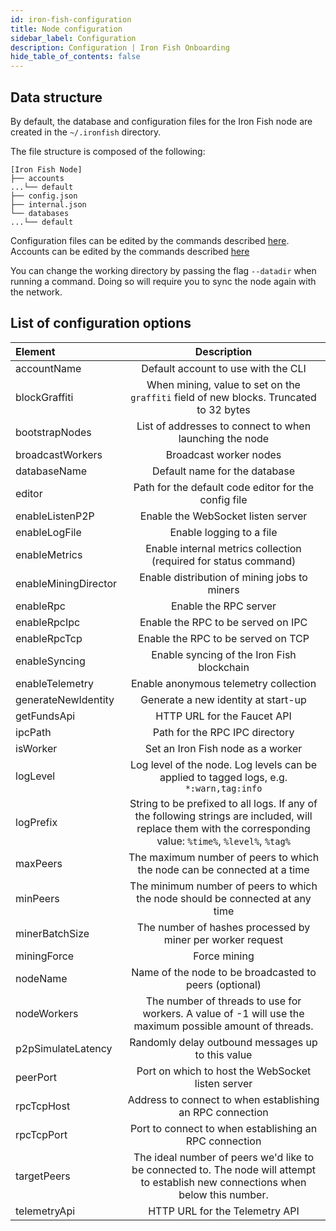 ```yaml
---
id: iron-fish-configuration
title: Node configuration
sidebar_label: Configuration
description: Configuration | Iron Fish Onboarding
hide_table_of_contents: false
---
```


## Data structure
By default, the database and configuration files for the Iron Fish node are created in the `~/.ironfish` directory.

The file structure is composed of the following:
```
[Iron Fish Node]
├── accounts
...└── default
├── config.json
├── internal.json
└── databases
...└── default
```

Configuration files can be edited by the commands described [here](cli.md#config).
Accounts can be edited by the commands described [here](cli.md#account--wallet)

You can change the working directory by passing the flag `--datadir` when running a command. Doing so will require you to sync the node again with the network.

## List of configuration options

| Element              | Description |
| :--------            | :-------------------------------------------------------------------------------------: |
| accountName          | Default account to use with the CLI |
| blockGraffiti        | When mining, value to set on the `graffiti` field of new blocks. Truncated to 32 bytes |
| bootstrapNodes       | List of addresses to connect to when launching the node |
| broadcastWorkers     | Broadcast worker nodes |
| databaseName         | Default name for the database |
| editor               | Path for the default code editor for the config file |
| enableListenP2P      | Enable the WebSocket listen server |
| enableLogFile        | Enable logging to a file |
| enableMetrics        | Enable internal metrics collection (required for status command) |
| enableMiningDirector | Enable distribution of mining jobs to miners |
| enableRpc            | Enable the RPC server |
| enableRpcIpc         | Enable the RPC to be served on IPC |
| enableRpcTcp         | Enable the RPC to be served on TCP |
| enableSyncing        | Enable syncing of the Iron Fish blockchain |
| enableTelemetry      | Enable anonymous telemetry collection |
| generateNewIdentity  | Generate a new identity at start-up |
| getFundsApi          | HTTP URL for the Faucet API |
| ipcPath              | Path for the RPC IPC directory |
| isWorker             | Set an Iron Fish node as a worker |
| logLevel             | Log level of the node. Log levels can be applied to tagged logs, e.g. `*:warn,tag:info` |
| logPrefix            | String to be prefixed to all logs. If any of the following strings are included, will replace them with the corresponding value: `%time%`, `%level%`, `%tag%` |
| maxPeers             | The maximum number of peers to which the node can be connected at a time |
| minPeers             | The minimum number of peers to which the node should be connected at any time |
| minerBatchSize       | The number of hashes processed by miner per worker request |
| miningForce          | Force mining |
| nodeName             | Name of the node to be broadcasted to peers (optional) |
| nodeWorkers          | The number of threads to use for workers. A value of -1 will use the maximum possible amount of threads.
| p2pSimulateLatency   | Randomly delay outbound messages up to this value |
| peerPort             | Port on which to host the WebSocket listen server |
| rpcTcpHost           | Address to connect to when establishing an RPC connection |
| rpcTcpPort           | Port to connect to when establishing an RPC connection |
| targetPeers          | The ideal number of peers we'd like to be connected to. The node will attempt to establish new connections when below this number. |
| telemetryApi         | HTTP URL for the Telemetry API |
